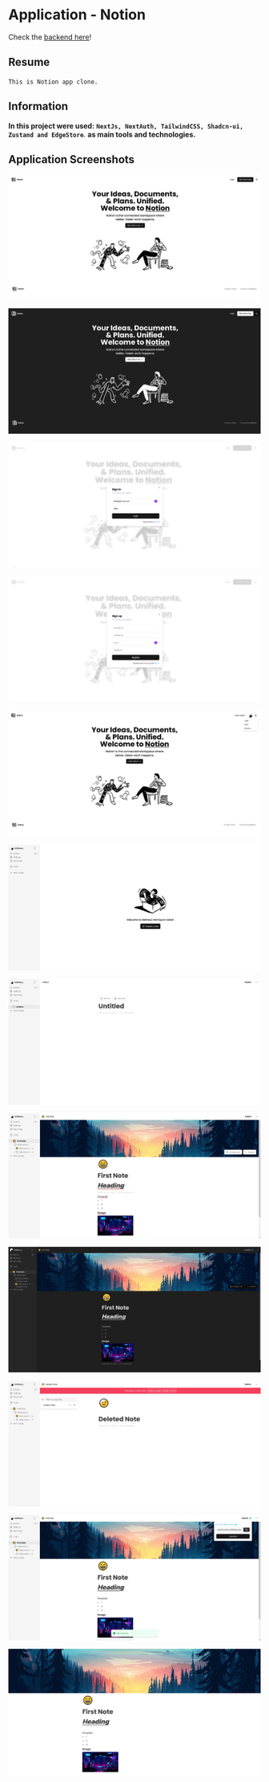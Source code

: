 # Application - Notion

Check the
[backend here](https://github.com/matheusjustino/notion-backend-csharp)!

## Resume

    This is Notion app clone.

## Information

**In this project were used:**
**`NextJs, NextAuth, TailwindCSS, Shadcn-ui, Zustand and EdgeStore`**. **as main
tools and technologies.**

## Application Screenshots

![Home](./screenshots/01.png)

![Home - Dark](./screenshots/11.png)

![Home - Login](./screenshots/02.png)

![Home - Register](./screenshots/03.png)

![Home - Logged](./screenshots/04.png)

![Main](./screenshots/05.png)

![New Note](./screenshots/06.png)

![Note Edited](./screenshots/07.png)

![Note Edited - Dark](./screenshots/12.png)

![Note Deleted](./screenshots/08.png)

![Note Publishing](./screenshots/09.png)

![Note Published](./screenshots/10.png)

